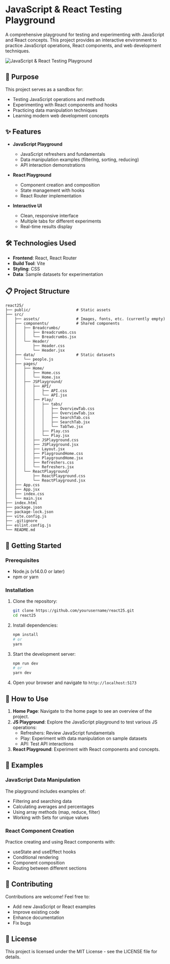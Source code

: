 # JavaScript & React Testing Playground

A comprehensive playground for testing and experimenting with JavaScript and React concepts. This project provides an interactive environment to practice JavaScript operations, React components, and web development techniques.

![JavaScript & React Testing Playground](https://via.placeholder.com/800x400?text=JS+and+React+Playground)

## 🚀 Purpose

This project serves as a sandbox for:
- Testing JavaScript operations and methods
- Experimenting with React components and hooks
- Practicing data manipulation techniques
- Learning modern web development concepts

## ✨ Features

- **JavaScript Playground**
  - JavaScript refreshers and fundamentals
  - Data manipulation examples (filtering, sorting, reducing)
  - API interaction demonstrations

- **React Playground**
  - Component creation and composition
  - State management with hooks
  - React Router implementation

- **Interactive UI**
  - Clean, responsive interface
  - Multiple tabs for different experiments
  - Real-time results display

## 🛠️ Technologies Used

- **Frontend**: React, React Router
- **Build Tool**: Vite
- **Styling**: CSS
- **Data**: Sample datasets for experimentation

## 📋 Project Structure

```
react25/
├── public/                    # Static assets
├── src/
│   ├── assets/                # Images, fonts, etc. (currently empty)
│   ├── components/            # Shared components
│   │   ├── Breadcrumbs/
│   │   │   ├── Breadcrumbs.css
│   │   │   └── Breadcrumbs.jsx
│   │   └── Header/
│   │       ├── Header.css
│   │       └── Header.jsx
│   ├── data/                  # Static datasets
│   │   └── people.js
│   ├── pages/
│   │   ├── Home/
│   │   │   ├── Home.css
│   │   │   └── Home.jsx
│   │   ├── JSPlayground/
│   │   │   ├── API/
│   │   │   │   ├── API.css
│   │   │   │   └── API.jsx
│   │   │   ├── Play/
│   │   │   │   ├── tabs/
│   │   │   │   │   ├── OverviewTab.css
│   │   │   │   │   ├── OverviewTab.jsx
│   │   │   │   │   ├── SearchTab.css
│   │   │   │   │   ├── SearchTab.jsx
│   │   │   │   │   └── TabTwo.jsx
│   │   │   │   ├── Play.css
│   │   │   │   └── Play.jsx
│   │   │   ├── JSPlayground.css
│   │   │   ├── JSPlayground.jsx
│   │   │   ├── Layout.jsx
│   │   │   ├── PlaygroundHome.css
│   │   │   ├── PlaygroundHome.jsx
│   │   │   ├── Refreshers.css
│   │   │   └── Refreshers.jsx
│   │   └── ReactPlayground/
│   │       ├── ReactPlayground.css
│   │       └── ReactPlayground.jsx
│   ├── App.css
│   ├── App.jsx
│   ├── index.css
│   └── main.jsx
├── index.html
├── package.json
├── package-lock.json
├── vite.config.js
├── .gitignore
├── eslint.config.js
└── README.md
```

## 🚦 Getting Started

### Prerequisites

- Node.js (v14.0.0 or later)
- npm or yarn

### Installation

1. Clone the repository:
   ```bash
   git clone https://github.com/yourusername/react25.git
   cd react25
   ```

2. Install dependencies:
   ```bash
   npm install
   # or
   yarn
   ```

3. Start the development server:
   ```bash
   npm run dev
   # or
   yarn dev
   ```

4. Open your browser and navigate to `http://localhost:5173`

## 🧪 How to Use

1. **Home Page**: Navigate to the home page to see an overview of the project.
2. **JS Playground**: Explore the JavaScript playground to test various JS operations:
   - Refreshers: Review JavaScript fundamentals
   - Play: Experiment with data manipulation on sample datasets
   - API: Test API interactions
3. **React Playground**: Experiment with React components and concepts.

## 📝 Examples

### JavaScript Data Manipulation

The playground includes examples of:
- Filtering and searching data
- Calculating averages and percentages
- Using array methods (map, reduce, filter)
- Working with Sets for unique values

### React Component Creation

Practice creating and using React components with:
- useState and useEffect hooks
- Conditional rendering
- Component composition
- Routing between different sections

## 🤝 Contributing

Contributions are welcome! Feel free to:
- Add new JavaScript or React examples
- Improve existing code
- Enhance documentation
- Fix bugs

## 📄 License

This project is licensed under the MIT License - see the LICENSE file for details.

